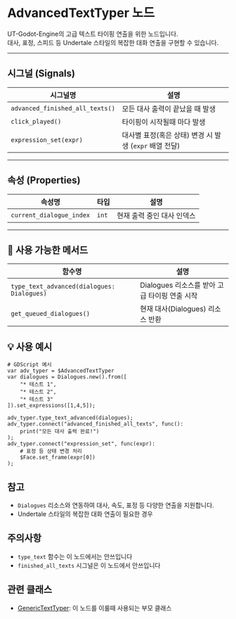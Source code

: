 # AdvancedTextTyper 노드

UT-Godot-Engine의 고급 텍스트 타이핑 연출을 위한 노드입니다.  
대사, 표정, 스피드 등 Undertale 스타일의 복잡한 대화 연출을 구현할 수 있습니다.

---

## 시그널 (Signals)

| 시그널명                    | 설명                                      |
| ----------------------- | --------------------------------------- |
| `advanced_finished_all_texts()` | 모든 대사 출력이 끝났을 때 발생                |
| `click_played()`        | 타이핑이 시작될때 마다 발생                |
| `expression_set(expr)`  | 대사별 표정(혹은 상태) 변경 시 발생 (`expr` 배열 전달) |

---

## 속성 (Properties)

| 속성명                   | 타입                | 설명                                 |
| -------------------- | ----------------- | ---------------------------------- |
| `current_dialogue_index` | `int`              | 현재 출력 중인 대사 인덱스                   |

---

## 🔧 사용 가능한 메서드

| 함수명                                      | 설명                                                         |
| ---------------------------------------- | ---------------------------------------------------------- |
| `type_text_advanced(dialogues: Dialogues)` | Dialogues 리소스를 받아 고급 타이핑 연출 시작                        |
| `get_queued_dialogues()`                  | 현재 대사(Dialogues) 리소스 반환                                 |


## 💡 사용 예시

```gdscript
# GDScript 예시
var adv_typer = $AdvancedTextTyper
var dialogues = Dialogues.new().from([
    "* 테스트 1",
    "* 테스트 2",
    "* 테스트 3"
]).set_expressions([1,4,5]);

adv_typer.type_text_advanced(dialogues);
adv_typer.connect("advanced_finished_all_texts", func():
    print("모든 대사 출력 완료!")
);
adv_typer.connect("expression_set", func(expr):
    # 표정 등 상태 변경 처리
    $Face.set_frame(expr[0])
);
```

## 참고

- `Dialogues` 리소스와 연동하여 대사, 속도, 표정 등 다양한 연출을 지원합니다.
- Undertale 스타일의 복잡한 대화 연출이 필요한 경우

## 주의사항

- `type_text` 함수는 이 노드에서는 안쓰입니다
- `finished_all_texts` 시그널은 이 노드에서 안쓰입니다

## 관련 클래스

- [GenericTextTyper](/docs/GenericTextTyper.md): 이 노드를 이룰때 사용되는 부모 클래스